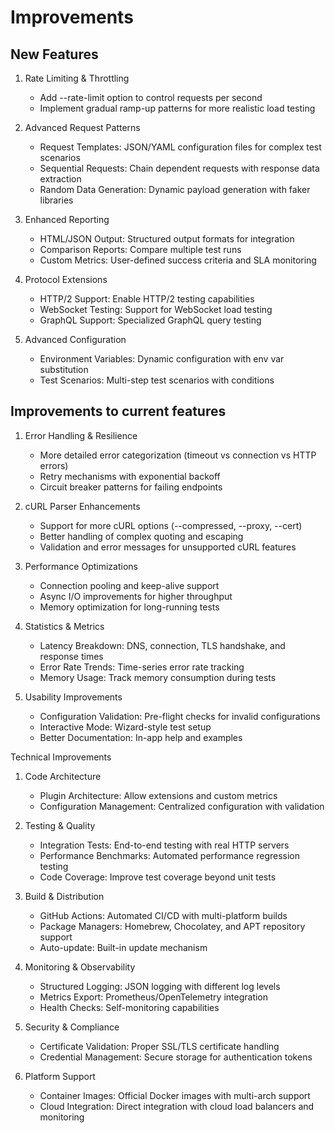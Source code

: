 # Improvements

## New Features

1. Rate Limiting & Throttling
    - Add --rate-limit option to control requests per second
    - Implement gradual ramp-up patterns for more realistic load testing

2. Advanced Request Patterns
    - Request Templates: JSON/YAML configuration files for complex test scenarios
    - Sequential Requests: Chain dependent requests with response data extraction
    - Random Data Generation: Dynamic payload generation with faker libraries

3. Enhanced Reporting
    - HTML/JSON Output: Structured output formats for integration
    - Comparison Reports: Compare multiple test runs
    - Custom Metrics: User-defined success criteria and SLA monitoring

4. Protocol Extensions
    - HTTP/2 Support: Enable HTTP/2 testing capabilities
    - WebSocket Testing: Support for WebSocket load testing
    - GraphQL Support: Specialized GraphQL query testing

5. Advanced Configuration
    - Environment Variables: Dynamic configuration with env var substitution
    - Test Scenarios: Multi-step test scenarios with conditions

## Improvements to current features

1. Error Handling & Resilience
    - More detailed error categorization (timeout vs connection vs HTTP errors)
    - Retry mechanisms with exponential backoff
    - Circuit breaker patterns for failing endpoints

2. cURL Parser Enhancements
    - Support for more cURL options (--compressed, --proxy, --cert)
    - Better handling of complex quoting and escaping
    - Validation and error messages for unsupported cURL features

3. Performance Optimizations
    - Connection pooling and keep-alive support
    - Async I/O improvements for higher throughput
    - Memory optimization for long-running tests

4. Statistics & Metrics
    - Latency Breakdown: DNS, connection, TLS handshake, and response times
    - Error Rate Trends: Time-series error rate tracking
    - Memory Usage: Track memory consumption during tests

5. Usability Improvements
    - Configuration Validation: Pre-flight checks for invalid configurations
    - Interactive Mode: Wizard-style test setup
    - Better Documentation: In-app help and examples

Technical Improvements

1. Code Architecture
    - Plugin Architecture: Allow extensions and custom metrics
    - Configuration Management: Centralized configuration with validation

2. Testing & Quality
    - Integration Tests: End-to-end testing with real HTTP servers
    - Performance Benchmarks: Automated performance regression testing
    - Code Coverage: Improve test coverage beyond unit tests

3. Build & Distribution
    - GitHub Actions: Automated CI/CD with multi-platform builds
    - Package Managers: Homebrew, Chocolatey, and APT repository support
    - Auto-update: Built-in update mechanism

4. Monitoring & Observability
    - Structured Logging: JSON logging with different log levels
    - Metrics Export: Prometheus/OpenTelemetry integration
    - Health Checks: Self-monitoring capabilities

5. Security & Compliance
    - Certificate Validation: Proper SSL/TLS certificate handling
    - Credential Management: Secure storage for authentication tokens

6. Platform Support
    - Container Images: Official Docker images with multi-arch support
    - Cloud Integration: Direct integration with cloud load balancers and monitoring